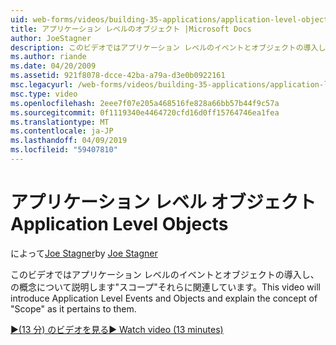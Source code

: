 ```yaml
---
uid: web-forms/videos/building-35-applications/application-level-objects
title: アプリケーション レベルのオブジェクト |Microsoft Docs
author: JoeStagner
description: このビデオではアプリケーション レベルのイベントとオブジェクトの導入し、の概念について説明します&quot;スコープ&quot;それらに関連しています。
ms.author: riande
ms.date: 04/20/2009
ms.assetid: 921f8078-dcce-42ba-a79a-d3e0b0922161
msc.legacyurl: /web-forms/videos/building-35-applications/application-level-objects
msc.type: video
ms.openlocfilehash: 2eee7f07e205a468516fe828a66bb57b44f9c57a
ms.sourcegitcommit: 0f1119340e4464720cfd16d0ff15764746ea1fea
ms.translationtype: MT
ms.contentlocale: ja-JP
ms.lasthandoff: 04/09/2019
ms.locfileid: "59407810"
---
```

# <a name="application-level-objects"></a><span data-ttu-id="45416-103">アプリケーション レベル オブジェクト</span><span class="sxs-lookup"><span data-stu-id="45416-103">Application Level Objects</span></span>

<span data-ttu-id="45416-104">によって[Joe Stagner](https://github.com/JoeStagner)</span><span class="sxs-lookup"><span data-stu-id="45416-104">by [Joe Stagner](https://github.com/JoeStagner)</span></span>

<span data-ttu-id="45416-105">このビデオではアプリケーション レベルのイベントとオブジェクトの導入し、の概念について説明します&quot;スコープ&quot;それらに関連しています。</span><span class="sxs-lookup"><span data-stu-id="45416-105">This video will introduce Application Level Events and Objects and explain the concept of &quot;Scope&quot; as it pertains to them.</span></span>

[<span data-ttu-id="45416-106">&#9654;(13 分) のビデオを見る</span><span class="sxs-lookup"><span data-stu-id="45416-106">&#9654; Watch video (13 minutes)</span></span>](https://channel9.msdn.com/Blogs/ASP-NET-Site-Videos/application-level-objects)
